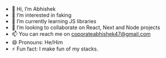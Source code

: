 - 👋 Hi, I’m Abhishek 
- 👀 I’m interested in faking
- 🌱 I’m currently learning JS libraries
- 💞️ I’m looking to collaborate on React, Next and Node projects
- 📫 You can reach me on coporateabhishek47@gmail.com
- 😄 Pronouns: He/Him
- ⚡ Fun fact: I make fun of my stacks.

<!---
Hell0WorldAgain/Hell0WorldAgain is a ✨ special ✨ repository because its `README.md` (this file) appears on your GitHub profile.
You can click the Preview link to take a look at your changes.
--->
